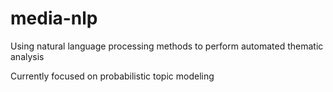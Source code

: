 # media-nlp
Using natural language processing methods to perform automated thematic analysis

Currently focused on probabilistic topic modeling
